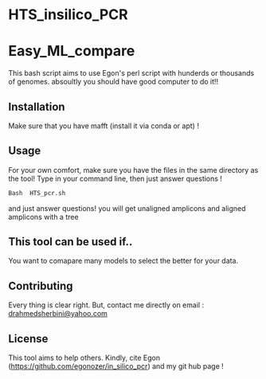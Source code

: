 # HTS_insilico_PCR
# Easy_ML_compare


This bash script aims to use Egon's perl script with hunderds or thousands of genomes. absoultly you should have good computer to do it!!


## Installation

Make sure that you have mafft (install it via conda or apt) !

## Usage
For your own comfort, make sure you have the files in the same directory as the tool!
Type in your command line, then just answer questions !


```python
Bash  HTS_pcr.sh

```
and just answer questions!
you will get unaligned amplicons and aligned amplicons with a tree 

## This tool can be used if..
You want to comapare many models to select the better for your data.

## Contributing
Every thing is clear right. But, contact me directly on email : drahmedsherbini@yahoo.com
## License
This tool aims to help others. Kindly, cite Egon (https://github.com/egonozer/in_silico_pcr) and my git hub page !
